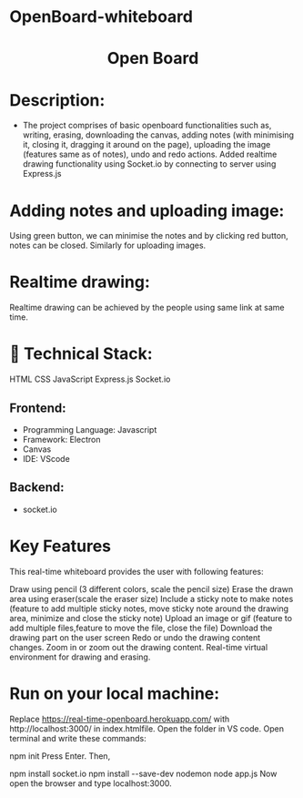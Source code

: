 # OpenBoard-whiteboard

<h1 align="center">
  Open Board
</h1>

# Description:
- The project comprises of basic openboard functionalities such as, writing, erasing, downloading the canvas, adding notes (with minimising it, closing it, dragging it around on the page), uploading the image (features same as of notes), undo and redo actions.
Added realtime drawing functionality using Socket.io by connecting to server using Express.js

# Adding notes and uploading image:
Using green button, we can minimise the notes and by clicking red button, notes can be closed. Similarly for uploading images.


# Realtime drawing:
Realtime drawing can be achieved by the people using same link at same time.

# 🚀 Technical Stack:
HTML
CSS
JavaScript
Express.js
Socket.io

## Frontend:
- Programming Language: Javascript
- Framework: Electron 
- Canvas 
- IDE: VScode

## Backend:
- socket.io

# Key Features
This real-time whiteboard provides the user with following features:

Draw using pencil (3 different colors, scale the pencil size)
Erase the drawn area using eraser(scale the eraser size)
Include a sticky note to make notes (feature to add multiple sticky notes, move sticky note around the drawing area, minimize and close the sticky note)
Upload an image or gif (feature to add multiple files,feature to move the file, close the file)
Download the drawing part on the user screen
Redo or undo the drawing content changes.
Zoom in or zoom out the drawing content.
Real-time virtual environment for drawing and erasing.

# Run on your local machine:
Replace https://real-time-openboard.herokuapp.com/ with http://localhost:3000/ in index.htmlfile.
Open the folder in VS code. Open terminal and write these commands:

npm init
Press Enter. Then,

npm install socket.io
npm install --save-dev nodemon
node app.js
Now open the browser and type localhost:3000.




